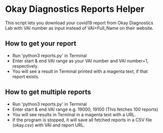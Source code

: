 # Okay Diagnostics Reports Helper
This script lets you download your covid19 report from Okay Diagnostics Lab with VAI number as input instead of VAI+Full_Name on their website.

## How to get your report
- Run 'python3 reports.py' in Terminal
- Enter start & end VAI range as your VAI number and VAI number+1, respectively.
- You will see a result in Terminal printed with a magenta text, if that report exists.

## How to get multiple reports
- Run 'python3 reports.py' in Terminal
- Enter start & end VAI range e.g. 19000, 19100 (This fetches 100 reports)
- You will see results in Terminal in a magenta text with a URL.
- If the program is stopped, it will save all fetched reports in a CSV file (okay.csv) with VAI and report URL.
